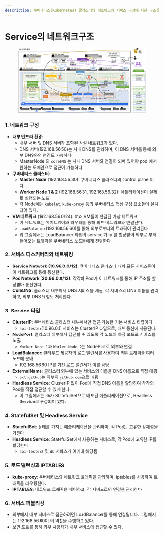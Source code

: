 ```yaml
---
description: 쿠버네티스(Kubernetes) 클러스터의 네트워크와 서비스 구성에 대한 구조를 설명한다
---
```


# Service의 네트워크구조

<figure><img src="../../../.gitbook/assets/image (2).png" alt=""><figcaption></figcaption></figure>

### 1. **네트워크 구성**

* **내부 인프라 환경**:
  * 내부 서버 및 DNS 서버가 포함된 사설 네트워크가 있다.
  * DNS 서버(192.168.56.50)는 사내 DNS를 관리하며, 이 DNS 서버를 통해 외부 DNS와의 연결도 가능하다
  * MasterNode 의 `coreDNS` 는 사내 DNS 서버와 연결이 되어 있어야 pod 에서 원하는 도메인으로 접근이 가능하다
* **쿠버네티스 클러스터**:
  * **Master Node** (192.168.56.30): 쿠버네티스 클러스터의 control  plane 이다.
  * **Worker Node 1 & 2** (192.168.56.31, 192.168.56.32): 애플리케이션이 실제로 실행되는 노드
  * 각 Node에는 `kubelet`, `kube-proxy` 등의 쿠버네티스 핵심 구성 요소들이 설치되어 있다.
* **VM 네트워크** (192.168.56.0/24): 여러 VM들이 연결된 가상 네트워크
  * 이 네트워크는 게이트웨이와 라우터를 통해 외부 네트워크와 연결된다.
  * `LoadBalancer`(192.168.56.60)를 통해 외부로부터의 트래픽이 관리된다
  * 위 그림에서는 LoadBalancer 타입의 service 가 ip 를 할당받아 외부로 부터 들어오는 트래픽을 쿠버네티스 노드들에게 전달한다

### 2. **서비스 디스커버리와 네트워킹**

* **Service Network (10.96.0.0/12)**: 쿠버네티스 클러스터 내의 모든 서비스들이 이 네트워크를 통해 통신한다.
* **Pod Network (20.96.0.0/12)**: 각각의 Pod가 이 네트워크를 통해 IP 주소를 할당받아 통신한다.
* **CoreDNS**: 클러스터 내부에서 DNS 서비스를 제공, 각 서비스의 DNS 이름을 관리하고, 외부 DNS 요청도 처리한다.

### 3. **Service 타입**

* **ClusterIP**: 쿠버네티스 클러스터 내부에서만 접근 가능한 기본 서비스 타입이다
  * `api-tester`(10.96.0.1) 서비스는 ClusterIP 타입으로, 내부 통신에 사용된다.
* **NodePort**: 클러스터 외부에서 접근할 수 있도록 각 노드의 특정 포트로 서비스를 노출.
  * `Worker Node 1`과 `Worker Node 2`는 NodePort로 외부와 연결
* **LoadBalancer**: 클라우드 제공자의 로드 밸런서를 사용하여 외부 트래픽을 여러 노드에 분배
  * 192.168.56.60 IP를 가진 로드 밸런서가 이를 담당
* **ExternalName**: 클러스터 외부에 있는 서비스의 이름을 DNS 이름으로 직접 매핑
  * `ext-github`는 외부의 `github.com`으로 매핑
* **Headless Service**: ClusterIP 없이 Pod에 직접 DNS 이름을 할당하여 각각의 Pod를 직접 접근할 수 있게 한다.
  * 이 그림에서는 `db`가 StatefulSet으로 배포된 애플리케이션으로, Headless Service로 구성되어 있다.

### 4. **StatefulSet 및 Headless Service**

* **StatefulSet**: 상태를 가지는 애플리케이션을 관리하며, 각 Pod는 고유한 정체성을 가진다
* **Headless Service**: StatefulSet에서 사용하는 서비스로, 각 Pod에 고유한 IP를 할당한다
  * `api-tester2` 및 `db` 서비스가 여기에 해당됨

### 5. **로드 밸런싱과 IPTABLES**

* **kube-proxy**: 쿠버네티스의 네트워크 트래픽을 관리하며, iptables를 사용하여 트래픽을 라우팅한다.
* **IPTABLES**: 네트워크 트래픽을 제어하고, 각 서비스로의 연결을 관리한다

### 6. **서비스 퍼블리싱**

* 외부에서 내부 서비스로 접근하려면 LoadBalancer를 통해 연결됩니다. 그림에서는 192.168.56.60이 이 역할을 수행하고 있다.
* 보안 포트를 통해 외부 사용자가 내부 서비스에 접근할 수 있다.
